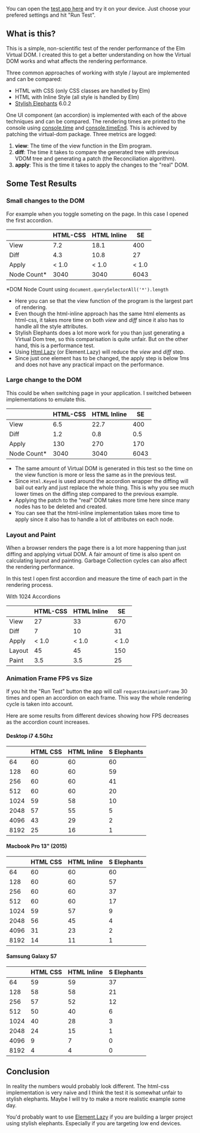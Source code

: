 
You can open the [test app here](https://rawgit.com/webbhuset/test-elm-performance/master/index.html) and try it on your device. Just choose your prefered settings and hit "Run Test".

## What is this?

This is a simple, non-scientific test of the render performance of the Elm Virtual DOM. I
created this to get a better understanding on how the Virtual DOM works and what affects
the rendering performance.

Three common approaches of working with style / layout are implemented and can be compared:

* HTML with CSS (only CSS classes are handled by Elm)
* HTML with Inline Style (all style is handled by Elm)
* [Stylish Elephants](http://package.elm-lang.org/packages/mdgriffith/stylish-elephants/6.0.2) 6.0.2

One UI component (an accordion) is implemented with each of the above techniques and can be compared.
The rendering times are printed to the console using [console.time](https://developer.mozilla.org/en-US/docs/Web/API/Console/time) and [console.timeEnd](https://developer.mozilla.org/en-US/docs/Web/API/Console/timeEnd). This is achieved by patching the virtual-dom package. Three metrics are logged:

1. **view**: The time of the view function in the Elm program.
2. **diff**: The time it takes to compare the generated tree with previous VDOM tree and generating a patch (the Reconciliation algorithm).
3. **apply**: This is the time it takes to apply the changes to the "real" DOM.

## Some Test Results

### Small changes to the DOM

For example when you toggle someting on the page. In this case I opened the first accordion.

|             | HTML-CSS | HTML Inline |  SE   |
| ----------- | -------- | ----------- | ----- |
| View        |      7.2 |        18.1 |   400 |
| Diff        |      4.3 |        10.8 |    27 |
| Apply       |    < 1.0 |       < 1.0 | < 1.0 |
| Node Count* |     3040 |        3040 |  6043 |

 *DOM Node Count using `document.querySelectorAll('*').length`

* Here you can se that the view function of the program is the largest part of rendering.
* Even though the html-inline approach has the same html elements as html-css, it takes more time on both *view* and *diff* since it also has to handle all the style attributes.
* Stylish Elephants does a lot more work for you than just generating a Virtual Dom tree, so this comparisation is quite unfair. But on the other hand, this is a performance test.
* Using [Html.Lazy](http://package.elm-lang.org/packages/elm-lang/html/2.0.0/Html-Lazy) (or Element.Lazy) will reduce the *view* and *diff* step.
* Since just one element has to be changed, the apply step is below 1ms and does not have any practical impact on the performance.

### Large change to the DOM

This could be when switching page in your application. I switched between implementations to emulate this.

|             | HTML-CSS | HTML Inline |  SE   |
| ----------- | -------- | ----------- | ----- |
| View        |      6.5 |        22.7 |   400 |
| Diff        |      1.2 |         0.8 |   0.5 |
| Apply       |      130 |         270 |   170 |
| Node Count* |     3040 |        3040 |  6043 |

* The same amount of Virtual DOM is generated in this test so the time on the view function is more or less the same as in the previous test.
* Since `Html.Keyed` is used around the accordion wrapper the diffing will bail out early and just replace the whole thing. This is why you see much lower times on the diffing step compared to the previous example.
* Applying the patch to the "real" DOM takes more time here since many nodes has to be deleted and created.
* You can see that the html-inline implementation takes more time to apply since it also has to handle a lot of attributes on each node.

### Layout and Paint

When a browser renders the page there is a lot more happening than just diffing and applying virtual DOM.
A fair amount of time is also spent on calculating layout and painting. Garbage Collection cycles can also affect the rendering performance.

In this test I open first accordion and measure the time of each part in the rendering process.

With 1024 Accordions

|             | HTML-CSS | HTML Inline |  SE   |
| ----------- | -------- | ----------- | ----- |
| View        |       27 |          33 |   670 |
| Diff        |        7 |          10 |    31 |
| Apply       |    < 1.0 |       < 1.0 | < 1.0 |
| Layout      |       45 |          45 |   150 |
| Paint       |      3.5 |         3.5 |    25 |


### Animation Frame FPS vs Size

If you hit the "Run Test" button the app will call `requestAnimationFrame` 30 times and open an accordion on each frame.
This way the whole rendering cycle is taken into account.

Here are some results from different devices showing how FPS decreases as the accordion count increases.

#### Desktop i7 4.5Ghz

|      | HTML CSS | HTML Inline | S Elephants |
| ---- | -------- | ----------- | ----------- |
| 64   |       60 |          60 |          60 |
| 128  |       60 |          60 |          59 |
| 256  |       60 |          60 |          41 |
| 512  |       60 |          60 |          20 |
| 1024 |       59 |          58 |          10 |
| 2048 |       57 |          55 |           5 |
| 4096 |       43 |          29 |           2 |
| 8192 |       25 |          16 |           1 |


#### Macbook Pro 13" (2015)

|      | HTML CSS | HTML Inline | S Elephants |
| ---- | -------- | ----------- | ----------- |
| 64   |       60 |          60 |          60 |
| 128  |       60 |          60 |          57 |
| 256  |       60 |          60 |          37 |
| 512  |       60 |          60 |          17 |
| 1024 |       59 |          57 |           9 |
| 2048 |       56 |          45 |           4 |
| 4096 |       31 |          23 |           2 |
| 8192 |       14 |          11 |           1 |


#### Samsung Galaxy S7

|      | HTML CSS | HTML Inline | S Elephants |
| ---- | -------- | ----------- | ----------- |
| 64   |       59 |          59 |          37 |
| 128  |       58 |          58 |          21 |
| 256  |       57 |          52 |          12 |
| 512  |       50 |          40 |           6 |
| 1024 |       40 |          28 |           3 |
| 2048 |       24 |          15 |           1 |
| 4096 |        9 |           7 |           0 |
| 8192 |        4 |           4 |           0 |


## Conclusion

In reality the numbers would probably look different. The html-css implementation is very naive and I think the test it is somewhat unfair to stylish elephants. Maybe I will try to make a more realistic example some day.

You'd probably want to use [Element.Lazy](http://package.elm-lang.org/packages/mdgriffith/stylish-elephants/6.0.2/Element-Lazy) if you are building a larger project using stylish elephants. Especially if you are targeting low end devices.

 

